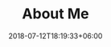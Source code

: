 ---
title: "About Me"
date: 2018-07-12T18:19:33+06:00
heading : "I'M CARSON TOLLESHAUG, A SOFTWARE DEVELOPER FOCUSED ON CODE QUALITY AND SCALABLE ARCHITECTURE."
image: /images/about/photo.webp
description : "I consider myself a <span>Full-Stack developer</span>, with expertise that skews toward the backend. I'm passionate about Extreme Programming (XP) and I love <span>clean code</span> and stable automation."
expertise_title: "Expertise"
expertise_sectors: [
    "C# / ASP.NET", 
    "Object-Oriented Programming",
    "Test Driven Development",
    "Azure", 
    "Kubernetes", 
    "System Architecture", 
    "CI / CD & Automation", 
    "Authentication & Security", 
    "Agile Process", 
    "Design & UX"]
---
